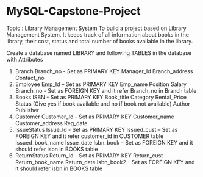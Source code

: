 # MySQL-Capstone-Project
Topic : Library Management System 
To build a project based on Library Management System.
It keeps track of all information about books in the library, their cost, status and total number of books available in the library. 

Create a database named LIBRARY and following TABLES in the database with Attributes     
1. Branch
     Branch_no - Set as PRIMARY KEY Manager_Id Branch_address Contact_no
2. Employee
     Emp_Id – Set as PRIMARY KEY Emp_name Position Salary Branch_no - Set as FOREIGN KEY and it refer Branch_no in Branch table
3. Books
     ISBN - Set as PRIMARY KEY Book_title Category Rental_Price Status (Give yes if book available and no if book not available) Author Publisher
4. Customer
      Customer_Id - Set as PRIMARY KEY Customer_name Customer_address Reg_date
5. IssueStatus
     Issue_Id - Set as PRIMARY KEY Issued_cust – Set as FOREIGN KEY and it refer customer_id in CUSTOMER table Issued_book_name Issue_date Isbn_book – Set as FOREIGN KEY and it should refer isbn in BOOKS table
6. ReturnStatus
      Return_Id - Set as PRIMARY KEY Return_cust Return_book_name Return_date Isbn_book2 - Set as FOREIGN KEY and it should refer isbn in BOOKS table
